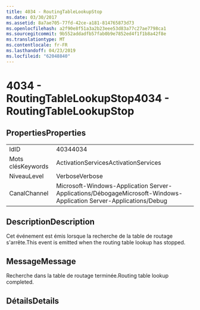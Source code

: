 ```yaml
---
title: 4034 - RoutingTableLookupStop
ms.date: 03/30/2017
ms.assetid: 8a7ae705-77fd-42ce-a181-814765873d73
ms.openlocfilehash: a2f90e8f51a3a2b23eee53d83a77c27ae7798ca1
ms.sourcegitcommit: 9b552addadfb57fab0b9e7852ed4f1f1b8a42f8e
ms.translationtype: MT
ms.contentlocale: fr-FR
ms.lasthandoff: 04/23/2019
ms.locfileid: "62048840"
---
```

# <a name="4034---routingtablelookupstop"></a><span data-ttu-id="ebab9-102">4034 - RoutingTableLookupStop</span><span class="sxs-lookup"><span data-stu-id="ebab9-102">4034 - RoutingTableLookupStop</span></span>
## <a name="properties"></a><span data-ttu-id="ebab9-103">Properties</span><span class="sxs-lookup"><span data-stu-id="ebab9-103">Properties</span></span>  
  
|||  
|-|-|  
|<span data-ttu-id="ebab9-104">Id</span><span class="sxs-lookup"><span data-stu-id="ebab9-104">ID</span></span>|<span data-ttu-id="ebab9-105">4034</span><span class="sxs-lookup"><span data-stu-id="ebab9-105">4034</span></span>|  
|<span data-ttu-id="ebab9-106">Mots clés</span><span class="sxs-lookup"><span data-stu-id="ebab9-106">Keywords</span></span>|<span data-ttu-id="ebab9-107">ActivationServices</span><span class="sxs-lookup"><span data-stu-id="ebab9-107">ActivationServices</span></span>|  
|<span data-ttu-id="ebab9-108">Niveau</span><span class="sxs-lookup"><span data-stu-id="ebab9-108">Level</span></span>|<span data-ttu-id="ebab9-109">Verbose</span><span class="sxs-lookup"><span data-stu-id="ebab9-109">Verbose</span></span>|  
|<span data-ttu-id="ebab9-110">Canal</span><span class="sxs-lookup"><span data-stu-id="ebab9-110">Channel</span></span>|<span data-ttu-id="ebab9-111">Microsoft-Windows-Application Server-Applications/Débogage</span><span class="sxs-lookup"><span data-stu-id="ebab9-111">Microsoft-Windows-Application Server-Applications/Debug</span></span>|  
  
## <a name="description"></a><span data-ttu-id="ebab9-112">Description</span><span class="sxs-lookup"><span data-stu-id="ebab9-112">Description</span></span>  
 <span data-ttu-id="ebab9-113">Cet événement est émis lorsque la recherche de la table de routage s'arrête.</span><span class="sxs-lookup"><span data-stu-id="ebab9-113">This event is emitted when the routing table lookup has stopped.</span></span>  
  
## <a name="message"></a><span data-ttu-id="ebab9-114">Message</span><span class="sxs-lookup"><span data-stu-id="ebab9-114">Message</span></span>  
 <span data-ttu-id="ebab9-115">Recherche dans la table de routage terminée.</span><span class="sxs-lookup"><span data-stu-id="ebab9-115">Routing table lookup completed.</span></span>  
  
## <a name="details"></a><span data-ttu-id="ebab9-116">Détails</span><span class="sxs-lookup"><span data-stu-id="ebab9-116">Details</span></span>
